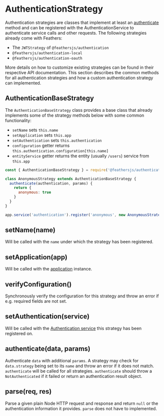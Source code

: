 # AuthenticationStrategy

Authentication strategies are classes that implement at least an [authenticate]() method and can be registered with the AuthenticationService to authenticate service calls and other requests. The following strategies already come with Feathers:

- The `JWTStrategy` of `@feathersjs/authentication`
- `@feathersjs/authentication-local`
- `@feathersjs/authentication-oauth`

More details on how to customize existing strategies can be found in their respective API documentation. This section describes the common methods for all authentication strategies and how a custom authentication strategy can implemented.

## AuthenticationBaseStrategy

The `AuthenticationBaseStrategy` class provides a base class that already implements some of the strategy methods below with some common functionality:

- `setName` sets `this.name`
- `setApplication` sets `this.app`
- `setAuthentication` sets `this.authentication`
- `configuration` getter returns `this.authentication.configuration[this.name]`
- `entityService` getter returns the entity (usually `/users`) service from `this.app`


```js
const { AuthenticationBaseStrategy } = require('@feathersjs/authentication');

class AnonymousStrategy extends AuthenticationBaseStrategy {
  authenticate(authentication, params) {
    return {
      anonymous: true
    }
  }
}

app.service('authentication').register('anonymous', new AnonymousStrategy());
```

## setName(name)

Will be called with the `name` under which the strategy has been registered.

## setApplication(app)

Will be called with the [application]() instance.

## verifyConfiguration()

Synchronously verify the configuration for this strategy and throw an error if e.g. required fields are not set.

## setAuthentication(service)

Will be called with the [Authentication service]() this strategy has been registered on.

## authenticate(data, params)

Authenticate `data` with additional `params`. A strategy may check for `data.strategy` being set to its `name` and throw an error if it does not match. `authenticate` will be called for all strategies. `authenticate` should throw a `NotAuthenticated` if it failed or return an authentication result object.

## parse(req, res)

Parse a given plain Node HTTP request and response and return `null` or the authentication information it provides. `parse` does not have to implemented.
